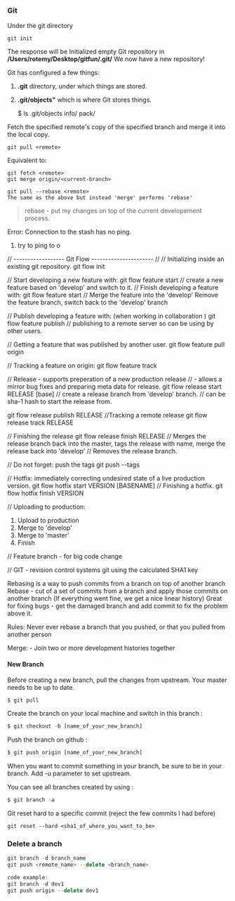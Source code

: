 ### Git 

Under the git directory
    
    git init
The response will be
Initialized empty Git repository in **/Users/rotemy/Desktop/gitfun/.git/**
We now have a new repository!

Git has configured a few things:
 1. **.git** directory, under which things are stored.  
 2. **.git/objects"** which is where Git stores things.

    $ ls .git/objects
    info/  pack/


    
Fetch the specified remote's copy of the specified branch and merge it into the local copy.
    
    git pull <remote>
    
Equivalent to:

    git fetch <remote>
    git merge origin/<current-branch>
    
    git pull --rebase <remote>
    The same as the above but instead 'merge' performs 'rebase'

 > rebase - put my changes on top of the current developement process.

    
Error:
Connection to the stash has no ping.
1. try to ping to o


// ------------------ Git Flow ---------------------- //
// Initializing inside an existing git repository.
git flow init

// Start developing a new feature with:
git flow feature start <myFeature> // create a new feature based on 'develop' and switch to it.
// Finish developing a feature with:
git flow feature start <myFeature> // Merge the feature into the 'develop' Remove the feature branch, switch back to the 'develop' branch

// Publish developing a feature with: (when working in collaboration )
git flow feature publish <myFeature>  // publishing to a remote server so can be using by other users.

// Getting a feature that was published by another user.
git flow feature pull origin <myFeature>
    
// Tracking a feature on origin:
git flow feature track <myFeature>
    
// Release - supports preperation of a new production release
//         - allows a mirror bug fixes and preparing meta data for release.
git flow release start RELEASE [base] // create a release branch from 'develop' branch.
                                // can be sha-1 hash to start the release from.

git flow release publish RELEASE
//Tracking a remote release
git flow release track RELEASE

// Finishing the release 
git flow release finish RELEASE // Merges the release branch back into the master, tags the release with name, merge the release back into 'develop'
                                // Removes the release branch.

// Do not forget: push the tags
git push --tags

// Hotfix: immediately correcting undesired state of a live production version.
git flow hotfix start VERSION [BASENAME]
// Finishing a hotfix.
git flow hotfix finish VERSION 

// Uploading to production:
1. Upload to production
2. Merge to 'develop'
3. Merge to 'master'
4. Finish

// Feature branch - for big code change

//
GIT - revision control systems
git using the calculated SHA1 key

Rebasing is a way to push commits from a branch on top of another branch
Rebase - cut of a set of commits from a branch and apply those commits on another branch
(If everything went fine, we get a nice linear history)
Great for fixing bugs - get the damaged branch and add commit to fix the problem above it.

Rules:
    Never ever rebase a branch that you pushed, or that you pulled from another person

Merge:
    - Join two or more development histories together



#### New Branch

Before creating a new branch, pull the changes from upstream. Your master needs to be up to date.
```javascript
$ git pull
```
Create the branch on your local machine and switch in this branch :
```javascript
$ git checkout -b [name_of_your_new_branch]
```
Push the branch on github :
```javascript
$ git push origin [name_of_your_new_branch]
```
When you want to commit something in your branch, be sure to be in your branch. Add -u parameter to set upstream.

You can see all branches created by using :
```javascript
$ git branch -a
```


Git reset hard to a specific commit (reject the few commits I had before)
```
git reset --hard <sha1_of_where_you_want_to_be>
```



### Delete a branch

```javascript
git branch -d branch_name
git push <remote_name> --delete <branch_name>

code example:
git branch -d dev1
git push origin --delete dev1

```

